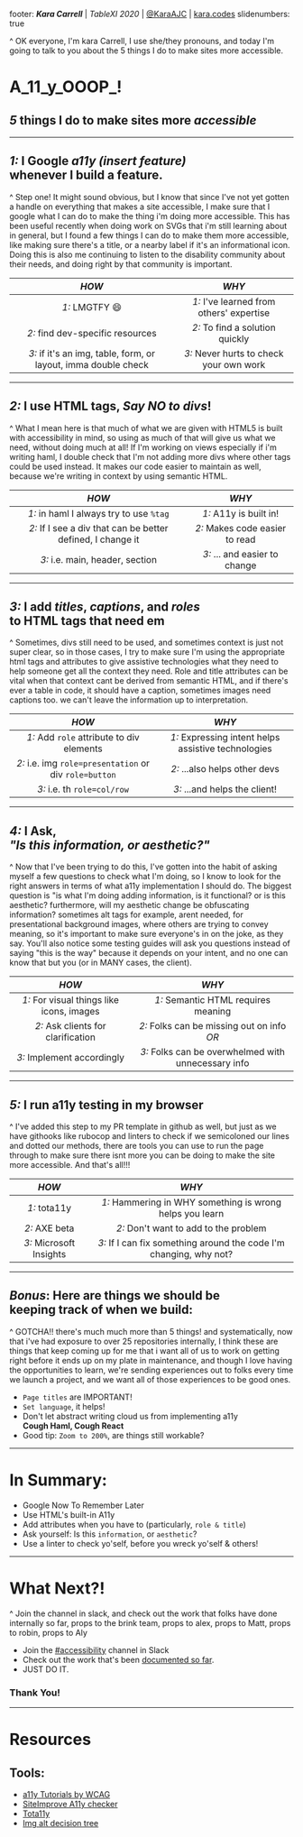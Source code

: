 footer: **_Kara Carrell_**  |  *TableXI 2020*   | [@KaraAJC](https://twitter.com/KaraAJC) | [kara.codes](https://kara.codes)
slidenumbers: true

^ OK everyone, I'm kara Carrell, I use she/they pronouns, and today I'm going to talk to you about the 5 things I do to make sites more accessible.
# A_11_y_OOOP_!

## _5_ things I do to make sites **more _accessible_**

---
## _1:_ I Google _a11y **(insert feature)**_ </br> whenever I build a feature.
^ Step one! It might sound obvious, but I know that since I've not yet gotten a handle on everything that makes a site accessible, I make sure that I google what I can do to make the thing i'm doing more accessible. This has been useful recently when doing work on SVGs that i'm still learning about in general, but I found a few things I can do to make them more accessible, like making sure there's a title, or a nearby label if it's an informational icon. Doing this is also me continuing to listen to the disability community about their needs, and doing right by that community is important.

|*HOW*                             |*WHY*                                     |
| :------------------------------: | :--------------------------------------: |
| _1:_ LMGTFY :smile:              | _1:_ I've learned from others' expertise |
| _2:_ find dev-specific resources | _2:_ To find a solution quickly          |
| _3:_ if it's an img, table, form, or layout, imma double check  | _3:_ Never hurts to check your own work|

---
## _2:_ I use HTML tags, _**Say NO to divs**_!

^ What I mean here is that much of what we are given with HTML5 is built with accessibility in mind, so using as much of that will give us what we need, without doing much at all! If I'm working on views especially if i'm writing haml, I double check that I'm not adding more divs where other tags could be used instead. It makes our code easier to maintain as well, because we're writing in context by using semantic HTML.

|*HOW*                             |*WHY*                                 |
|:--------------------------------:|:------------------------------------:|
| _1:_ in haml I always try to use `%tag`                     | _1:_ A11y is built in! |
| _2:_ If I see a div that can be better defined, I change it | _2:_ Makes code easier to read |
| _3:_ i.e. main, header, section                             | _3:_ ... and easier to change |


---
## _3:_ I add _titles_, _captions_, and _roles_ </br> to HTML tags that need em
^ Sometimes, divs still need to be used, and sometimes context is just not super clear, so in those cases, I try to make sure I'm using the appropriate html tags and attributes to give assistive technologies what they need to help someone get all the context they need. Role and title attributes can be vital when that context cant be derived from semantic HTML, and if there's ever a table in code, it should have a caption, sometimes images need captions too. we can't leave the information up to interpretation.

|*HOW*                                |*WHY*                                 |
|:-----------------------------------:|:------------------------------------:|
| _1:_ Add `role` attribute to div elements              | _1:_ Expressing intent helps assistive technologies |
| _2:_ i.e. img `role=presentation` or div `role=button` | _2:_ ...also helps other devs |
| _3:_ i.e. th `role=col/row`                            | _3:_ ...and helps the client! |


---
## _4:_ I Ask,</br>  _**"Is this information, or aesthetic?"**_
^ Now that I've been trying to do this, I've gotten into the habit of asking myself a few questions to check what I'm doing, so I know to look for the right answers in terms of what a11y implementation I should do. The biggest question is "is what I'm doing adding information, is it functional? or is this aesthetic? furthermore, will my aesthetic change be obfuscating information? sometimes alt tags for example, arent needed, for presentational background images, where others are trying to convey meaning, so it's important to make sure everyone's in on the joke, as they say. You'll also notice some testing guides will ask you questions instead of saying "this is the way" because it depends on your intent, and no one can know that but you (or in MANY cases, the client).

|*HOW*                              |*WHY*                                 |
|:---------------------------------:|:------------------------------------:|
| _1:_ For visual things like icons, images | _1:_ Semantic HTML requires meaning |
| _2:_ Ask clients for clarification        | _2:_ Folks can be missing out on info *OR* |
| _3:_ Implement accordingly                | _3:_ Folks can be overwhelmed with unnecessary info |


---
## _5:_ I run a11y testing in my browser
^ I've added this step to my PR template in github as well, but just as we have githooks like rubocop and linters to check if we semicoloned our lines and dotted our methods, there are tools you can use to run the page through to make sure there isnt more you can be doing to make the site more accessible. And that's all!!!

|*HOW*                        |*WHY*                                 |
|:---------------------------:|:------------------------------------:|
| _1:_ tota11y                | _1:_ Hammering in WHY something is wrong helps you learn |
| _2:_ AXE beta               | _2:_ Don't want to add to the problem |
| _3:_ Microsoft Insights     | _3:_ If I can fix something around the code I'm changing, why not? |

---
## *Bonus*: Here are things we should be<br/> keeping track of when we build:
^ GOTCHA!! there's much much more than 5 things! and systematically, now that i've had exposure to over 25 repositories internally, I think these are things that keep coming up for me that i want all of us to work on getting right before it ends up on my plate in maintenance, and though I love having the opportunities to learn, we're sending experiences out to folks every time we launch a project, and we want all of those experiences to be good ones.

  - `Page titles` are IMPORTANT!
  - `Set language`, it helps!
  - Don't let abstract writing cloud us from implementing a11y<br/> **Cough Haml, Cough React**
  - Good tip: `Zoom to 200%`, are things still workable?

---
# In Summary:
- Google Now To Remember Later
- Use HTML's built-in A11y
- Add attributes when you have to (particularly, `role & title`)
- Ask yourself: Is this `information`, or `aesthetic`?
- Use a linter to check yo'self, before you wreck yo'self & others!

---
# What Next?!
^ Join the channel in slack, and check out the work that folks have done internally so far, props to the brink team, props to alex, props to Matt, props to robin, props to Aly

- Join the [#accessibility](#) channel in Slack
- Check out the work that's been [documented so far](https://github.com/tablexi/brink-rn/wiki/Accessibility-Checklist).
- JUST DO IT.

### Thank You!
---
# Resources
## Tools:
- [a11y Tutorials by WCAG](https://www.w3.org/WAI/tutorials)
- [SiteImprove A11y checker](https://chrome.google.com/webstore/detail/siteimprove-accessibility/efcfolpjihicnikpmhnmphjhhpiclljc)
- [Tota11y](https://khan.github.io/tota11y/)
- [Img alt decision tree](https://www.w3.org/WAI/tutorials/images/decision-tree/)
